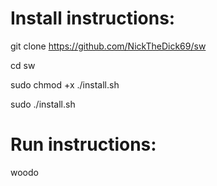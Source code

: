 # Install instructions:

git clone https://github.com/NickTheDick69/sw

cd sw

sudo chmod +x ./install.sh

sudo ./install.sh

# Run instructions:

woodo





